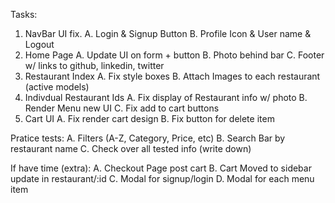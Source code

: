 Tasks:

1. NavBar UI fix.
   A. Login & Signup Button
   B. Profile Icon & User name & Logout
2. Home Page
   A. Update UI on form + button
   B. Photo behind bar
   C. Footer w/ links to github, linkedin, twitter
3. Restaurant Index
   A. Fix style boxes
   B. Attach Images to each restaurant (active models)
4. Indivdual Restaurant Ids
   A. Fix display of Restaurant info w/ photo
   B. Render Menu new UI
   C. Fix add to cart buttons
5. Cart UI
   A. Fix render cart design
   B. Fix button for delete item

Pratice tests:
A. Filters (A-Z, Category, Price, etc)
B. Search Bar by restaurant name
C. Check over all tested info (write down)

If have time (extra):
A. Checkout Page post cart
B. Cart Moved to sidebar update in restaurant/:id
C. Modal for signup/login
D. Modal for each menu item
